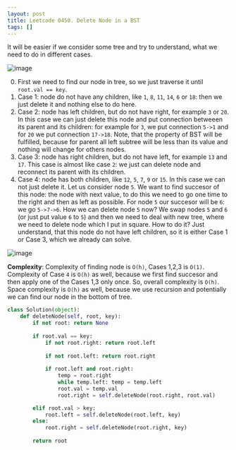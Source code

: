 ```yaml
---
layout: post
title: Leetcode 0450. Delete Node in a BST
tags: []
---
```


It will be easier if we consider some tree and try to understand, what we need to do in different cases.

![image](https://assets.leetcode.com/users/images/cf035fc0-0e9e-4760-b2d4-a0d528d86b59_1598862784.8900957.png)

0. First we need to find our node in tree, so we just traverse it until `root.val == key`.
1. Case 1: node do not have any children, like `1`, `8`, `11`, `14`, `6` or `18`: then we just delete it and nothing else to do here.
2. Case 2: node has left children, but do not have right, for example `3` or `20`. In this case we can just delete this node and put connection betweeen its parent and its children: for example for `3`, we put connection `5->1` and for `20` we put connection `17->18`. Note, that the property of BST will be fulfilled, because for parent all left subtree will be less than its value and nothing will change for others nodes.
3. Case 3: node has right children, but do not have left, for example `13` and `17`. This case is almost like case `2`: we just can delete node and reconnect its parent with its children.
4. Case 4: node has both children, like `12`, `5`, `7`, `9` or `15`. In this case we can not just delete it. Let us consider node `5`. We want to find succesor of this node: the node with next value, to do this we need to go one time to the right and then as left as possible. For node `5` our succesor will be `6`: we go `5->7->6`. How we can delete node `5` now? We swap nodes `5` and `6` (or just put value `6` to `5`) and then we need to deal with new tree, where we need to delete node which I put in square. How to do it? Just understand, that this node do not have left children, so it is either Case 1 or Case 3, which we already can solve.

![image](https://assets.leetcode.com/users/images/f1136eab-e4bf-4108-a342-20d846903203_1598863026.615254.png)


**Complexity**: Complexity of finding node is `O(h)`, Cases 1,2,3 is `O(1)`. Complexity of Case `4` is `O(h)` as well, because we first find succesor and then apply one of the Cases 1,3 only once. So, overall complexity is `O(h)`. Space complexity is `O(h)` as well, because we use recursion and potentially we can find our node in the bottom of tree.

```python
class Solution(object):
    def deleteNode(self, root, key):
        if not root: return None
        
        if root.val == key:
            if not root.right: return root.left
            
            if not root.left: return root.right
            
            if root.left and root.right:
                temp = root.right
                while temp.left: temp = temp.left
                root.val = temp.val
                root.right = self.deleteNode(root.right, root.val)

        elif root.val > key:
            root.left = self.deleteNode(root.left, key)
        else:
            root.right = self.deleteNode(root.right, key)
            
        return root
```
